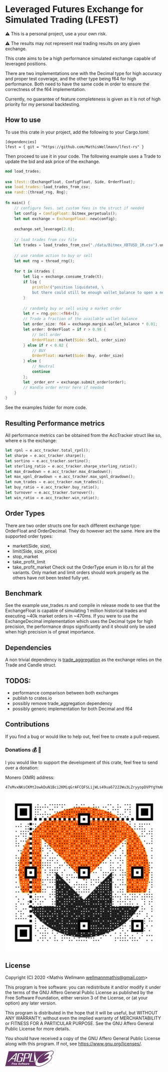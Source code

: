 # Leveraged Futures Exchange for Simulated Trading (LFEST)
:warning: This is a personal project, use a your own risk. 

:warning: The results may not represent real trading results on any given exchange. 

This crate aims to be a high performance simulated exchange capable of leveraged positions.

There are two implementations one with the Decimal type for high accuracy and proper test coverage,
and the other type being f64 for high performance. 
Both need to have the same code in order to ensure the correctness of the f64 implementation.

Currently, no guarantee of feature completeness is given as it is not of high priority for my personal backtesting.

## How to use
To use this crate in your project, add the following to your Cargo.toml:
```
[dependencies]
lfest = { git = "https://github.com/MathisWellmann/lfest-rs" }
```

Then proceed to use it in your code.
The following example uses a Trade to update the bid and ask price of the exchange.

```rust
mod load_trades;

use lfest::{ExchangeFloat, ConfigFloat, Side, OrderFloat};
use load_trades::load_trades_from_csv;
use rand::{thread_rng, Rng};

fn main() {
    // configure fees. set custom fees in the struct if needed
    let config = ConfigFloat::bitmex_perpetuals();
    let mut exchange = ExchangeFloat::new(config);

    exchange.set_leverage(2.0);

    // load trades from csv file
    let trades = load_trades_from_csv("./data/Bitmex_XBTUSD_1M.csv").unwrap();

    // use random action to buy or sell
    let mut rng = thread_rng();

    for t in &trades {
        let liq = exchange.consume_trade(t);
        if liq {
            println!("position liquidated, \
            but there could still be enough wallet_balance to open a new position");
        }

        // randomly buy or sell using a market order
        let r = rng.gen::<f64>();
        // Trade a fraction of the available wallet balance
        let order_size: f64 = exchange.margin.wallet_balance * 0.01;
        let order: OrderFloat = if r > 0.98 {
            // Sell order
            OrderFloat::market(Side::Sell, order_size)
        } else if r < 0.02 {
            // BUY
            OrderFloat::market(Side::Buy, order_size)
        } else {
            // Neutral
            continue
        };
        let _order_err = exchange.submit_order(order);
        // Handle order error here if needed
    }
}
```
See the examples folder for more code.

## Resulting Performance metrics
All performance metrics can be obtained from the AccTracker struct like so, where e is the exchange:

```rust
let rpnl = e.acc_tracker.total_rpnl();
let sharpe = e.acc_tracker.sharpe();
let sortino = e.acc_tracker.sortino();
let sterling_ratio = e.acc_tracker.sharpe_sterling_ratio();
let max_drawdown = e.acc_tracker.max_drawdown();
let max_upnl_drawdown = e.acc_tracker.max_upnl_drawdown();
let num_trades = e.acc_tracker.num_trades();
let buy_ratio = e.acc_tracker.buy_ratio();
let turnover = e.acc_tracker.turnover();
let win_ratio = e.acc_tracker.win_ratio();
```

## Order Types
There are two order structs one for each different exchange type:
OrderFloat and OrderDecimal. They do however act the same.
Here are the supported order types:
- market(Side, size),
- limit(Side, size, price)
- stop_market
- take_profit_limit
- take_profit_market
Check out the OrderType enum in lib.rs for all the variants.
Only market and limit orders should work properly as the others have not been tested fully yet.

## Benchmark
See the example use_trades.rs and compile in release mode to see that the ExchangeFloat
is capable of simulating 1 million historical trades and executing ~40k market orders in ~470ms.
If you were to use the ExchangeDecimal implementation which uses the Decimal type for high precision, 
the performance drops significantly and it should only be used when high precision is of great importance.

## Dependencies
A non trivial dependency is [trade_aggregation](https://github.com/MathisWellmann/) 
as the exchange relies on the Trade and Candle struct.

## TODOS:
- performance comparison between both exchanges
- publish to crates.io
- possibly remove trade_aggregation dependency
- possibly generic implementation for both Decimal and f64

## Contributions
If you find a bug or would like to help out, feel free to create a pull-request.

### Donations :moneybag: :money_with_wings:
I you would like to support the development of this crate, feel free to send over a donation:

Monero (XMR) address:
```plain
47xMvxNKsCKMt2owkDuN1Bci2KMiqGrAFCQFSLijWLs49ua67222Wu3LZryyopDVPYgYmAnYkSZSz9ZW2buaDwdyKTWGwwb
```

![monero](img/monero_donations_qrcode.png)

## License
Copyright (C) 2020  <Mathis Wellmann wellmannmathis@gmail.com>

This program is free software: you can redistribute it and/or modify
it under the terms of the GNU Affero General Public License as published by
the Free Software Foundation, either version 3 of the License, or
(at your option) any later version.

This program is distributed in the hope that it will be useful,
but WITHOUT ANY WARRANTY; without even the implied warranty of
MERCHANTABILITY or FITNESS FOR A PARTICULAR PURPOSE.  See the
GNU Affero General Public License for more details.

You should have received a copy of the GNU Affero General Public License
along with this program.  If not, see <https://www.gnu.org/licenses/>.

![GNU AGPLv3](agplv3.png)
